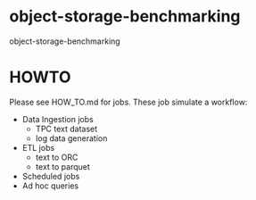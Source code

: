 # object-storage-benchmarking

object-storage-benchmarking  

# HOWTO

Please see HOW\_TO.md for jobs. These job simulate a workflow:  

* Data Ingestion jobs
    - TPC text dataset
    - log data generation
* ETL jobs
    - text to ORC
    - text to parquet
* Scheduled jobs
* Ad hoc queries
